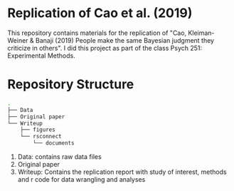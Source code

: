 # Replication of Cao et al. (2019)

This repository contains materials for the replication of "Cao, Kleiman-Weiner & Banaji (2019) People make the same Bayesian judgment they criticize in others". I did this project as part of the class Psych 251: Experimental Methods.

# Repository Structure
```bash
.
├── Data
├── Original paper
└── Writeup
    ├── figures
    └── rsconnect
        └── documents
```

1. Data: contains raw data files
2. Original paper  
3. Writeup: Contains the replication report with study of interest, methods and r code for data wrangling and analyses
